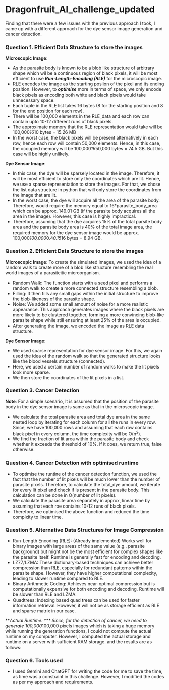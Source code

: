 # Dragonfruit_AI_challenge_updated
Finding that there were a few issues with the previous approach I took, I came up with a different approach for the dye sensor image generation and cancer detection.
### Question 1. Efficient Data Structure to store the images
**Microscopic Image**:
- As the parasite body is known to be a blob like structure of arbitrary shape which wil be a continuous region of black pixels, it will be most efficient to use ***Run-Length-Encoding (RLE)*** for the microscopic image.
- RLE encodes the image as the starting posiion of the pixel and its ending position. However, to ***optimise*** more in terms of space, we only encode black pixels as encoding both white and black pixels would take unnecessary space.
- Each tuple in the RLE list takes 16 bytes (8 for the starting position and 8 for the end position for each row).
- There will be 100,000 elements in the RLE_data and each row can contain upto 10-12 different runs of black pixels.
- The approximate memory that the RLE representation would take will be 100,000*16*10 bytes = 15.26 MB
- In the worst case, the black pixels will be present alternatively in each row, hence each row will contain 50,000 elements. Hence, in this case, the occupied memory will be 100,000*16*50,000 bytes = 74.5 GB. But this case will be highly unlikely.

**Dye Sensor Image**:
- In this case, the dye will be sparsely located in the image. Therefore, it will be most efficient to store only the coordinates which are lit. Hence, we use a sparse representation to store the images. For that, we chose the list data structure in python that will only store the coordinates from the image that are lit.
- In the worst case, the dye will acquire all the area of the parasite body. Therefore, would require the memory equal to 16*parasite_body_area which can be approx. 149.01 GB (if the parasite body acquires all the area in the image). However, this case is highly impractical.
- Therefore, assuming that the dye acquires 15% of the total parsite body area and the parasite body area is 40% of the total image area, the required memory for the dye sensor image would be approx. 100,000*100,000*0.4*0.15*16 bytes = 8.94 GB.

### Question 2. Efficient Data Structure to store the images
**Microscopic Image**:
To create the simulated images, we used the idea of a random walk to create more of a blob like structure resembling the real world images of a parasiteitic microorganism.
- Random Walk: The function starts with a seed pixel and performs a random walk to create a more connected structure resembling a blob.
- Filling: It then fills any small gaps within the initial structure to improve the blob-likeness of the parasite shape.
- Noise: We added some small amount of noise for a more realistic appearance.
This approach generates images where the black pixels are more likely to be clustered together, forming a more convincing blob-like parasite shape while still ensuring at least 25% of the area is occupied.
- After generating the image, we encoded the image as RLE data structure.

**Dye Sensor Image**:
- We used sparse representation for dye sensor image. For this, we again used the idea of the random walk so that the generated structure looks like the blood vessels structure (connected).
- Here, we used a certain number of random walks to make the lit pixels look more sparse.
- We then store the coordinates of the lit pixels in a list.

### Question 3. Cancer Detection
**Note**: For a simple scenario, It is assumed that the position of the parasite body in the dye sensor image is same as that in the microscopic image.
- We calculate the total parasite area and total dye area in the same nested loop by iterating for each column for all the runs in every row. Since, we have 100,000 rows and assuming that each row contains black pixel in every column, the time complexity will be O(n<sup>2</sup>).
- We find the fraction of lit area within the parasite body and check whether it exceeds the threshold of 10%. If it does, we return true, false otherwise.

### Question 4. Cancer Detection with optimised runtime
- To optimise the runtine of the cancer detection function, we used the fact that the number of lit pixels will be much lower than the number of parasite pixels. Therefore, to calculate the total_dye amount, we iterate for every lit pixel and check if is present in the parasite body. This calculation can be done in O(number of lit pixels).
- We calculate the parasite area separately in approx, linear time by assuming that each roe contains 10-12 runs of black pixels.
- Therefore, we optimised the above function and reduced the time complxity to linear time.

### Question 5. Alternative Data Structures for Image Compression
- Run-Length Encoding (RLE): (Already implemented) Works well for binary images with large areas of the same value (e.g., parasite background) but might not be the most efficient for complex shapes like the parasite itself. Runtime is generally fast for encoding and decoding.
- LZ77/LZMA: These dictionary-based techniques can achieve better compression than RLE, especially for redundant patterns within the parasite shape. However, they have higher computational complexity, leading to slower runtime compared to RLE.
- Binary Arithmetic Coding: Achieves near-optimal compression but is computationally expensive for both encoding and decoding. Runtime will be slower than RLE and LZMA.
- Quadtrees: Indexing based quad trees can be used for faster information retrieval. However, it will not be as storage efficient as RLE and sparse matrix in our case.

***Actual Runtime: *** Since, for the detection of cancer, we need to generate 100,000*100,000 pixels images which is taking a huge memory while running the generation functions, I could not compute the actual runtime on my computer. However, I computed the actual storage and runtime on a server with sufficient RAM storage. and the results are as follows:

### Question 6. Tools used
- I used Gemini and ChatGPT for writing the code for me to save the time, as time was a constraint in this challenge. However, I modified the codes as per my approach and requirements.
